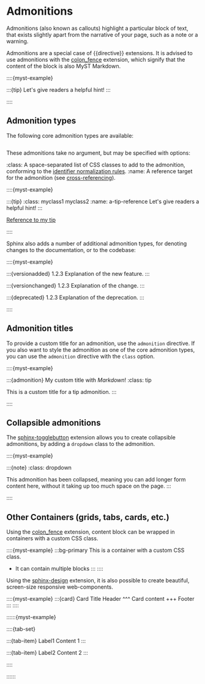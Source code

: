 # Admonitions

Admonitions (also known as callouts) highlight a particular block of text,
that exists slightly apart from the narrative of your page, such as a note or a warning.

Admonitions are a special case of {{directive}} extensions.
It is advised to use admonitions with the [colon_fence](#syntax/colon_fence) extension, which signify that the content of the block is also MyST Markdown.

::::{myst-example}

:::{tip}
Let's give readers a helpful hint!
:::

::::

## Admonition types

The following core admonition types are available:

```{myst-admonitions} attention, caution, danger, error, hint, important, note, seealso, tip, warning
```

These admonitions take no argument, but may be specified with options:

:class: A space-separated list of CSS classes to add to the admonition, conforming to the [identifier normalization rules](https://docutils.sourceforge.io/docs/ref/rst/directives.html#identifier-normalization).
:name: A reference target for the admonition (see [cross-referencing](#syntax/referencing)).

::::{myst-example}

:::{tip}
:class: myclass1 myclass2
:name: a-tip-reference
Let's give readers a helpful hint!
:::

[Reference to my tip](#a-tip-reference)

::::

Sphinx also adds a number of additional admonition types, for denoting changes to the documentation, or to the codebase:

::::{myst-example}

:::{versionadded} 1.2.3
Explanation of the new feature.
:::

:::{versionchanged} 1.2.3
Explanation of the change.
:::

:::{deprecated} 1.2.3
Explanation of the deprecation.
:::

::::

## Admonition titles

To provide a custom title for an admonition, use the `admonition` directive.
If you also want to style the admonition as one of the core admonition types,
you can use the `admonition` directive with the `class` option.

::::{myst-example}

:::{admonition} My custom title with *Markdown*!
:class: tip

This is a custom title for a tip admonition.
:::

::::

## Collapsible admonitions

The [sphinx-togglebutton](https://sphinx-togglebutton.readthedocs.io) extension allows you to create collapsible admonitions, by adding a `dropdown` class to the admonition.

::::{myst-example}

:::{note}
:class: dropdown

This admonition has been collapsed,
meaning you can add longer form content here,
without it taking up too much space on the page.
:::

::::

## Other Containers (grids, tabs, cards, etc.)

Using the [colon_fence](#syntax/colon_fence) extension,
content block can be wrapped in containers with a custom CSS class.

::::{myst-example}
:::bg-primary
This is a container with a custom CSS class.

- It can contain multiple blocks
:::
::::

Using the [sphinx-design](https://github.com/executablebooks/sphinx-design) extension,
it is also possible to create beautiful, screen-size responsive web-components.

::::{myst-example}
:::{card} Card Title
Header
^^^
Card content
+++
Footer
:::
::::


::::::{myst-example}

::::{tab-set}

:::{tab-item} Label1
Content 1
:::

:::{tab-item} Label2
Content 2
:::

::::

::::::
